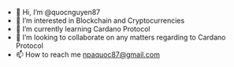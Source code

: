 - 👋 Hi, I’m @quocnguyen87
- 👀 I’m interested in Blockchain and Cryptocurrencies
- 🌱 I’m currently learning Cardano Protocol
- 💞️ I’m looking to collaborate on any matters regarding to Cardano Protocol
- 📫 How to reach me npaquoc87@gmail.com

<!---
quocnguyen87/quocnguyen87 is a ✨ special ✨ repository because its `README.md` (this file) appears on your GitHub profile.
You can click the Preview link to take a look at your changes.
--->
